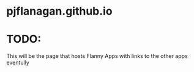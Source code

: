 # pjflanagan.github.io

# TODO: 
This will be the page that hosts Flanny Apps with links to the other apps eventully